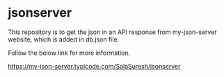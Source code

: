 # jsonserver
This repository is to get the json in an API response from my-json-server website, which is added in db.json file.

Follow the below link for more information.

https://my-json-server.typicode.com/SalaSuresh/jsonserver
